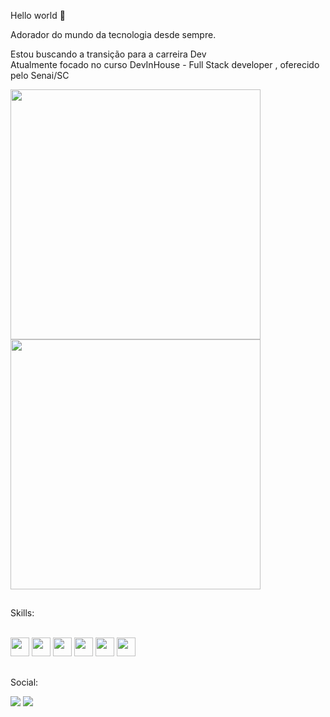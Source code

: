 Hello world 👋

Adorador do mundo da tecnologia desde sempre.

Estou buscando a transição para a carreira Dev <br>
Atualmente focado no curso DevInHouse - Full Stack developer , oferecido pelo Senai/SC

<div>
<a href="http://github.com/evandrodias11"/>
<img heigth="400px" width="400px" src="https://github-readme-stats.vercel.app/api?username=evandrodias11&show_icons=true&count_private=true&theme=dracula"/>
<img heigth="400px" width="400px" src="https://github-readme-stats.vercel.app/api/top-langs/?username=evandrodias11&layout=compact&theme=dracula"/>
</div></a>

##
Skills:
<div style="display: inline_block"><br>
<img allign="center" heigth="30" width="30" src="https://cdn.jsdelivr.net/gh/devicons/devicon/icons/html5/html5-original-wordmark.svg"/>
<img allign="center" heigth="30" width="30" src="https://cdn.jsdelivr.net/gh/devicons/devicon/icons/css3/css3-original-wordmark.svg"/>
<img allign="center" heigth="30" width="30" src="https://cdn.jsdelivr.net/gh/devicons/devicon/icons/javascript/javascript-original.svg"/>
<img allign="center" heigth="30" width="30" src="https://cdn.jsdelivr.net/gh/devicons/devicon/icons/react/react-original-wordmark.svg"/>
<img allign="center" heigth="30" width="30" src="https://cdn.jsdelivr.net/gh/devicons/devicon/icons/docker/docker-original-wordmark.svg"/>
<img allign="center" heigth="30" width="30" src="https://cdn.jsdelivr.net/gh/devicons/devicon/icons/linux/linux-original.svg"/>
</div>

##
Social:
<div>
  <a href="https://instagram.com/evandrodias11" target="_blank"/> <img src="https://img.shields.io/badge/Instagram-E4405F?style=for-the-badge&logo=instagram&logoColor=white" target="_blank"></a>
  <a href="https://www.linkedin.com/in/evandrodias11/" target="_blank"/> <img src="https://img.shields.io/badge/LinkedIn-0077B5?style=for-the-badge&logo=linkedin&logoColor=white" target="_blank"></a>
</div>
